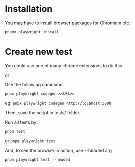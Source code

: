 # Installation

You may have to install browser packages for Chromium etc.

`pnpmx playwright install`


# Create new test

You could use one of many chrome extensions to do this

or 

Use the following command

`pnpx playwright codegen <<URL>>`

eg: `pnpx playwright codegen http://locahost:3000`

Then, save the script in tests/ folder.  

Run all tests by:

`pnpm test`

or `pnpm playwright test`

And, to see the browser in action, use --headed arg

`pnpm playwright test --headed`
